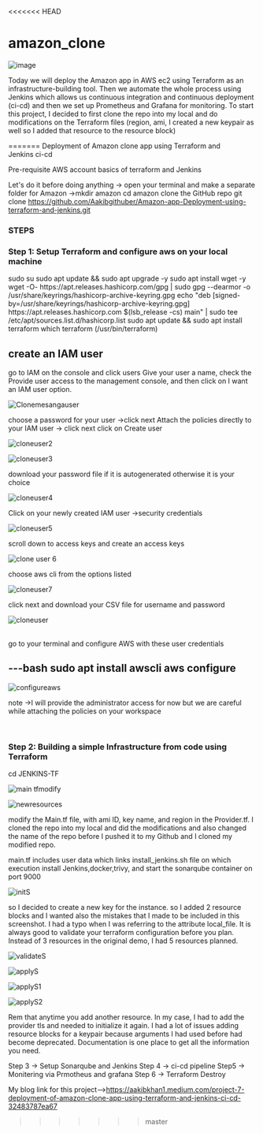 <<<<<<< HEAD
<h1>amazon_clone</h1>

![image](https://github.com/user-attachments/assets/ae121445-b862-4c10-a109-81e1e6367603)

Today we will deploy the Amazon app in AWS ec2 using Terraform as an infrastructure-building tool. Then we automate the whole process using Jenkins which allows us continuous integration and continuous deployment (ci-cd) and then we set up Prometheus and Grafana for monitoring. To start this project, I decided to first clone the repo into my local and do modifications on the Terraform files (region, ami, I created a new keypair as well so I added that resource to the resource block)

=======
Deployment of Amazon clone app using Terraform and Jenkins ci-cd

Pre-requisite
AWS account
basics of terraform and Jenkins

Let's do it
before doing anything →
open your terminal and make a separate folder for Amazon →mkdir amazon
cd amazon
clone the GitHub repo
git clone https://github.com/Aakibgithuber/Amazon-app-Deployment-using-terraform-and-jenkins.git

<h3>STEPS</h3>
<h3>Step 1: Setup Terraform and configure aws on your local machine</h3>
  sudo su
  sudo apt update && sudo apt upgrade -y
  sudo apt install wget -y
  wget -O- https://apt.releases.hashicorp.com/gpg | sudo gpg --dearmor -o /usr/share/keyrings/hashicorp-archive-keyring.gpg
  echo "deb [signed-by=/usr/share/keyrings/hashicorp-archive-keyring.gpg] https://apt.releases.hashicorp.com $(lsb_release -cs) main" | sudo tee 
  /etc/apt/sources.list.d/hashicorp.list
  sudo apt update && sudo apt install terraform
  which terraform (/usr/bin/terraform)

  <h2>create an IAM user</h2>
  
  go to IAM on the console and click users
  Give your user a name, check the Provide user access to the management console, and then click on I want an IAM user option.

  ![Clonemesangauser](https://github.com/user-attachments/assets/787785a7-a10c-438b-bb42-ddbd27af70bd)

  
  choose a password for your user →click next
  Attach the policies directly to your IAM user → click next
  click on Create user


  ![cloneuser2](https://github.com/user-attachments/assets/7c08df31-2558-4469-9ab0-9a25fd01358d)


  ![cloneuser3](https://github.com/user-attachments/assets/d389e3f0-364c-4b7b-ae72-7cb4f7718775)


  download your password file if it is autogenerated otherwise it is your choice

  ![cloneuser4](https://github.com/user-attachments/assets/c20924a6-7a56-4983-bd0d-ce7724e7a775)

 
  Click on your newly created  IAM user →security credentials


 ![cloneuser5](https://github.com/user-attachments/assets/9079878b-388e-4b3e-95c7-7a20a9b65b79)

  
  
  scroll down to access keys and create an access keys


  ![clone user 6](https://github.com/user-attachments/assets/d6094bbc-3ac4-40e0-b4ec-2f3d2ca21f29)

  

  choose aws cli from the options listed



  ![cloneuser7](https://github.com/user-attachments/assets/c7705aa3-b164-4155-95dc-f90a64f0fb34)
  

  click next and download your CSV file for username and password

  

 ![cloneuser](https://github.com/user-attachments/assets/dd45f7dd-edc1-4dcf-a7d1-7866e38051cd)


  <br>
  go to your terminal and configure AWS with these user credentials

  ---bash
      sudo apt install awscli 
      aws configure
  ---


  ![configureaws](https://github.com/user-attachments/assets/5b8efb5a-400e-4f62-b5ea-de84457c6e2f)


  note →I will provide the administrator access for now but we are careful while attaching the policies on your workspace

  </br>
  
<h3>Step 2: Building a simple Infrastructure from code using Terraform</h3>

 cd JENKINS-TF

 ![main tfmodify](https://github.com/user-attachments/assets/cf66f730-928e-4018-ae45-b2bbf7e70301)



 ![newresources](https://github.com/user-attachments/assets/0ffcc126-2d50-43b7-bc4b-a43ea7ca5203)

 


modify the Main.tf file, with ami ID, key name, and region in the Provider.tf. I cloned the repo into my local and did the modifications and also changed the name of the repo before I pushed it to my Github and I cloned my modified repo.

main.tf includes user data which links install_jenkins.sh file on which execution install Jenkins,docker,trivy, and start the sonarqube container on port 9000


![initS](https://github.com/user-attachments/assets/1684f705-e5f4-4c77-94ca-5b3845b91e45)



so I decided to create a new key for the instance. so I added 2 resource blocks and I wanted also the mistakes that I made to be included in this screenshot. I had a typo when I was referring to the attribute local_file. It is always good to validate your terraform configuration before you plan. Instead of 3 resources in the original demo, I had 5 resources planned.


![validateS](https://github.com/user-attachments/assets/dd92bacd-a039-4af7-bc6d-0e4a31e4155d)


![applyS](https://github.com/user-attachments/assets/b010688c-d0cf-46e2-bc39-fdedd0bd9c0d)


![applyS1](https://github.com/user-attachments/assets/de806c08-4401-445c-897d-38a7a1b73875)



![applyS2](https://github.com/user-attachments/assets/7bfbe734-0575-4038-8900-afdeb1949c2b)





Rem that anytime you add another resource. In my case, I had to add the provider tls and needed to initialize it again. I had a lot of issues adding resource blocks for a keypair because arguments I had used before had become deprecated. Documentation is one place to get all the information you need.
 
Step 3 → Setup Sonarqube and Jenkins
Step 4 → ci-cd pipeline
Step5 → Monitering via Prmotheus and grafana
Step 6 → Terraform Destroy

My blog link for this project-->https://aakibkhan1.medium.com/project-7-deployment-of-amazon-clone-app-using-terraform-and-jenkins-ci-cd-32483787ea67
                
>>>>>>> master
